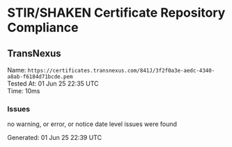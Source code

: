 # STIR/SHAKEN Certificate Repository Compliance

## TransNexus

Name: `https://certificates.transnexus.com/841J/3f2f0a3e-aedc-4340-a8ab-f6184d71bcde.pem`\
Tested At: 01 Jun 25 22:35 UTC\
Time: 10ms

### Issues

no warning, or error, or notice date level issues were found

Generated: 01 Jun 25 22:39 UTC